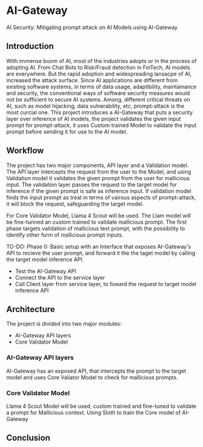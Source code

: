 # AI-Gateway
AI Security: Mitigating prompt attack on AI Models using AI-Gateway

## Introduction
With immense boom of AI, most of the industries adopts or in the process of adopting AI. From Chat Bots to Risk/Fraud detection in FinTech, AI models are everywhere. But the rapid adoption and widespreading lansacpe of AI, increased the attack surface. Since AI applications are different from existing software systems, in terms of data usage, adaptibility, maintainance and security, the conventional ways of software security measures would not be sufficient to secure AI systems.
Among, different critical threats on AI, such as model hijacking, data vulnerability, etc, prompt-attack is the most curcial one.
This project introduces a AI-Gateway that puts a security layer over inference of AI models, the project validates the given input prompt for prompt-attack, it uses Custom trained Model to validate the input prompt before sending it for use to the AI model.

## Workflow
The project has two major components, API layer and a Validation model. The API layer intercepts the request from the user to the Model, and using Validation model it validates the given prompt from the user for mallicious input. The validation layer passes the request to the target model for inference if the given prompt is safe as inference input. If validation model finds the input prompt as treat in terms of vairous aspects of prompt-attack, it will block the request, safeguarding the target model.

For Core Validator Model, Llama 4 Scout will be used. The Llam model will be fine-tunned an custom trained to validate mallicious prompt. The first phase targets validation of mallicious text prompt, with the possibility to identify other form of mallicious prompt inputs.

TO-DO:
Phase 0: Basic setup with an Interface that exposes AI-Gateway's API to recieve the user prompt, and forward it the the taget model by calling the target model inference API.
- Test the AI-Gateway API
- Connect the API to the service layer
- Call Client layer from service layer, to foward the request to target model inference API



## Architecture

The project is divided into two major modules:
- AI-Gateway API layers
- Core Validator Model 

### AI-Gateway API layers
AI-Gateway has an exposed API, that intercepts the prompt to the target model and uses Core Valiator Model to check for mallicious prompts.

### Core Validator Model 
Llama 4 Scout Model will be used, custom trained and fine-tuned to validate a prompt for Mallicious context.
Using Sloth to train the Core model of AI-Gateway

## 

## Conclusion

